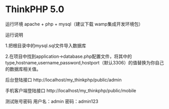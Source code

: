 ThinkPHP 5.0
===============

运行环境
apache + php + mysql（建议下载 wamp集成开发环境包）


运行说明

1.把根目录中的mysql.sql文件导入数据库

2.在项目中找到application->database.php配置文件，将其中的type,hostname,username,password,hostport（默认3306）的值替换为你自己的数据库相关值。


后台登陆接口
http://localhost/my_thinkphp/public/admin

手机客户端登陆接口
http://localhost/my_thinkphp/public/mobile


测试账号密码
用户名：admin
密码：admin123